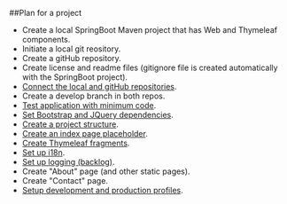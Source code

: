 ##Plan for a project
- Create a local SpringBoot Maven project that has Web and Thymeleaf components.
- Initiate a local git reository.
- Create a gitHub repository.
- Create license and readme files (gitignore file is created automatically with the SpringBoot project).
- [Connect the local and gitHub repositories](https://github.com/vgorbic1/Tutorials/blob/master/Git/create-gitHub-repo-from-local-project.md).
- Create a develop branch in both repos.
- [Test application with minimum code](https://github.com/vgorbic1/Tutorials/blob/master/Java/SpringBoot/hello-world.md).
- [Set Bootstrap and JQuery dependencies](https://github.com/vgorbic1/Tutorials/blob/master/Java/SpringBoot/setup-bootstrap-jQuery-webjars.md).
- [Create a project structure](https://github.com/vgorbic1/Tutorials/blob/master/Architecture/package-architecture.md).
- [Create an index page placeholder](https://github.com/vgorbic1/Tutorials/blob/master/Java/SpringBoot/index-page.md).
- [Create Thymeleaf fragments](https://github.com/vgorbic1/Tutorials/blob/master/Java/SpringBoot/thymeleaf-fragmenting.md).
- [Set up i18n](https://github.com/vgorbic1/Tutorials/blob/master/Java/SpringBoot/i18n.md).
- [Set up logging (backlog)](https://github.com/vgorbic1/Tutorials/blob/master/Java/SpringBoot/logback.md).
- Create "About" page (and other static pages).
- Create "Contact" page.
- [Setup development and production profiles](https://github.com/vgorbic1/Tutorials/blob/master/Java/SpringBoot/external-properties.md).
